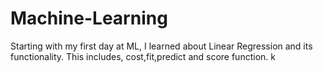 # Machine-Learning
Starting with my first day at ML, I learned about Linear Regression and its functionality. This includes, cost,fit,predict and score function.
k
